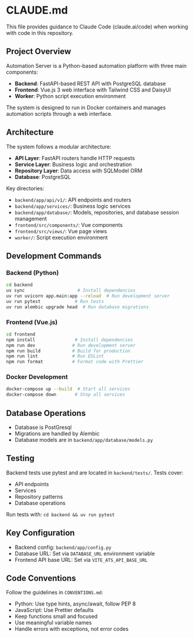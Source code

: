 # CLAUDE.md

This file provides guidance to Claude Code (claude.ai/code) when working with code in this repository.

## Project Overview

Automation Server is a Python-based automation platform with three main components:
- **Backend**: FastAPI-based REST API with PostgreSQL database
- **Frontend**: Vue.js 3 web interface with Tailwind CSS and DaisyUI
- **Worker**: Python script execution environment

The system is designed to run in Docker containers and manages automation scripts through a web interface.

## Architecture

The system follows a modular architecture:
- **API Layer**: FastAPI routers handle HTTP requests
- **Service Layer**: Business logic and orchestration
- **Repository Layer**: Data access with SQLModel ORM
- **Database**: PostgreSQL

Key directories:
- `backend/app/api/v1/`: API endpoints and routers
- `backend/app/services/`: Business logic services
- `backend/app/database/`: Models, repositories, and database session management
- `frontend/src/components/`: Vue components
- `frontend/src/views/`: Vue page views
- `worker/`: Script execution environment

## Development Commands

### Backend (Python)
```bash
cd backend
uv sync                    # Install dependencies
uv run uvicorn app.main:app --reload  # Run development server
uv run pytest             # Run tests
uv run alembic upgrade head  # Run database migrations
```

### Frontend (Vue.js)
```bash
cd frontend
npm install               # Install dependencies
npm run dev              # Run development server
npm run build            # Build for production
npm run lint             # Run ESLint
npm run format           # Format code with Prettier
```

### Docker Development
```bash
docker-compose up --build  # Start all services
docker-compose down       # Stop all services
```

## Database Operations

- Database is PostGresql
- Migrations are handled by Alembic
- Database models are in `backend/app/database/models.py`

## Testing

Backend tests use pytest and are located in `backend/tests/`. Tests cover:
- API endpoints
- Services
- Repository patterns
- Database operations

Run tests with: `cd backend && uv run pytest`

## Key Configuration

- Backend config: `backend/app/config.py`
- Database URL: Set via `DATABASE_URL` environment variable
- Frontend API base URL: Set via `VITE_ATS_API_BASE_URL`

## Code Conventions

Follow the guidelines in `CONVENTIONS.md`:
- Python: Use type hints, async/await, follow PEP 8
- JavaScript: Use Prettier defaults
- Keep functions small and focused
- Use meaningful variable names
- Handle errors with exceptions, not error codes